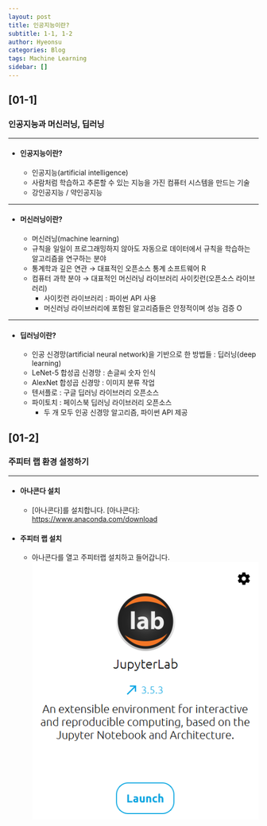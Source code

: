 ```yaml
---
layout: post
title: 인공지능이란?
subtitle: 1-1, 1-2
author: Hyeonsu
categories: Blog
tags: Machine Learning
sidebar: []
---
```


## [01-1]

### 인공지능과 머신러닝, 딥러닝
------------------
- #### 인공지능이란?
    - 인공지능(artificial intelligence)
    - 사람처럼 학습하고 추론할 수 있는 지능을 가진 컴퓨터 시스템을 만드는 기술
    - 강인공지능 / 약인공지능 

-------------------
- #### 머신러닝이란?
    - 머신러닝(machine learning)
    - 규칙을 일일이 프로그래밍하지 않아도 자동으로 데이터에서 규칙을 학습하는 알고리즘을 연구하는 분야
    - 통계학과 깊은 연관 → 대표적인 오픈소스 통계 소프트웨어 R
    - 컴퓨터 과학 분야 → 대표적인 머신러닝 라이브러리 사이킷런(오픈소스 라이브러리)
        - 사이킷런 라이브러리 : 파이썬 API 사용
        - 머신러닝 라이브러리에 포함된 알고리즘들은 안정적이며 성능 검증 O

-------------------    
- #### 딥러닝이란?
    - 인공 신경망(artificial neural network)을 기반으로 한 방법들 : 딥러닝(deep learning)
    - LeNet-5 합성곱 신경망 : 손글씨 숫자 인식
    - AlexNet 합성곱 신경망 : 이미지 분류 작업
    - 텐서플로 : 구글 딥러닝 라이브러리 오픈소스
    - 파이토치 : 페이스북 딥러닝 라이브러리 오픈소스
        - 두 개 모두 인공 신경망 알고리즘, 파이썬 API 제공

## [01-2]

### 주피터 랩 환경 설정하기
-------------------
- #### 아나콘다 설치
    - [아나콘다]를 설치합니다.
[아나콘다]: https://www.anaconda.com/download

- #### 주피터 랩 설치 
    - 아나콘다를 열고 주피터랩 설치하고 들어갑니다.
    ![JupyterLab](/assets/images/post/2023-07-02-%5B1-11-2%5D/01.png)
    